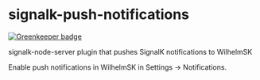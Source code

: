 # signalk-push-notifications

[![Greenkeeper badge](https://badges.greenkeeper.io/sbender9/signalk-push-notifications.svg)](https://greenkeeper.io/)


signalk-node-server plugin that pushes SignalK notifications to WilhelmSK

Enable push notifications in WilhelmSK in Settings -> Notifications.

